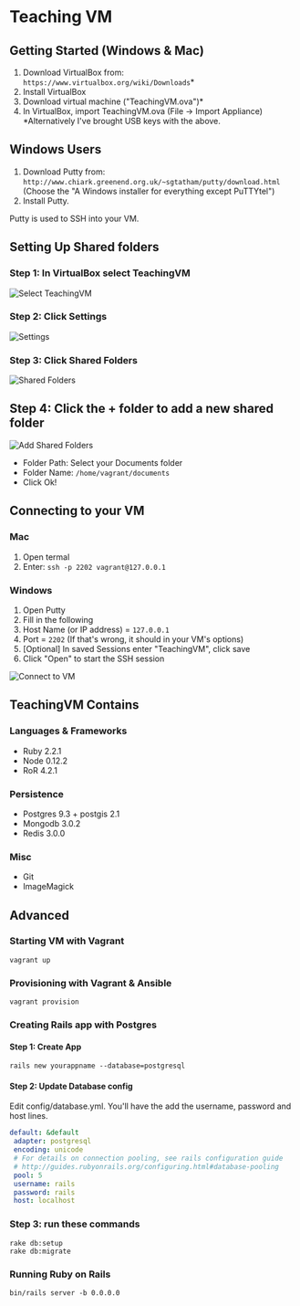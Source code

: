 # Teaching VM

## Getting Started (Windows & Mac)

1. Download VirtualBox from: `https://www.virtualbox.org/wiki/Downloads`*
2. Install VirtualBox
3. Download virtual machine ("TeachingVM.ova")*
4. In VirtualBox, import TeachingVM.ova (File -> Import Appliance)
*Alternatively I've brought USB keys with the above.

## Windows Users

1. Download Putty from: `http://www.chiark.greenend.org.uk/~sgtatham/putty/download.html` (Choose the "A Windows installer for everything except PuTTYtel")
2. Install Putty.

Putty is used to SSH into your VM.

## Setting Up Shared folders

### Step 1: In VirtualBox select TeachingVM

![Select TeachingVM](/screenshots/shared-folders/1-virtualbox.png?raw=true "Select TeachingVM")

### Step 2: Click Settings

![Settings](/screenshots/shared-folders/2-settings.png?raw=true "Settings")

### Step 3: Click Shared Folders

![Shared Folders](/screenshots/shared-folders/3-shared-folders.png?raw=true "Shared Folders")

## Step 4: Click the + folder to add a new shared folder

![Add Shared Folders](/screenshots/shared-folders/4-add-shared-folder.png?raw=true "Add Shared Folder")

* Folder Path: Select your Documents folder
* Folder Name: `/home/vagrant/documents`
* Click Ok!

## Connecting to your VM

### Mac 

1. Open termal
2. Enter: `ssh -p 2202 vagrant@127.0.0.1`

### Windows

1. Open Putty
2. Fill in the following
  1. Host Name (or IP address) = `127.0.0.1`
  2. Port = `2202` (If that's wrong, it should in your VM's options)
  3. [Optional] In saved Sessions enter "TeachingVM", click save
  4. Click "Open" to start the SSH session

![Connect to VM](/screenshots/putty.png?raw=true "Connect to VM")

## TeachingVM Contains

### Languages & Frameworks
- Ruby 2.2.1
- Node 0.12.2
- RoR 4.2.1

### Persistence
- Postgres 9.3 + postgis 2.1
- Mongodb 3.0.2
- Redis 3.0.0

### Misc
- Git
- ImageMagick

## Advanced
### Starting VM with Vagrant

```
vagrant up
```

### Provisioning with Vagrant & Ansible
```
vagrant provision
```

### Creating Rails app with Postgres

#### Step 1: Create App
```
rails new yourappname --database=postgresql
```

#### Step 2: Update Database config
 Edit config/database.yml. You'll have the add the username, password and host lines.

 ```yml
default: &default
  adapter: postgresql
  encoding: unicode
  # For details on connection pooling, see rails configuration guide
  # http://guides.rubyonrails.org/configuring.html#database-pooling
  pool: 5
  username: rails
  password: rails
  host: localhost
 ```

### Step 3: run these commands
```
rake db:setup
rake db:migrate
```

### Running Ruby on Rails

```
bin/rails server -b 0.0.0.0
```